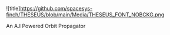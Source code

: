 ![title]https://github.com/spacesys-finch/THESEUS/blob/main/Media/THESEUS_FONT_NOBCKG.png

An A.I Powered Orbit Propagator
